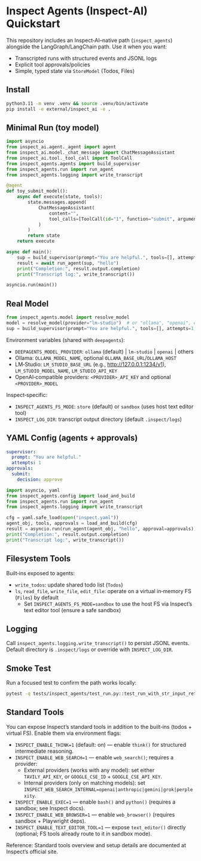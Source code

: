 # Inspect Agents (Inspect‑AI) Quickstart

This repository includes an Inspect‑AI–native path (`inspect_agents`) alongside the LangGraph/LangChain path. Use it when you want:

- Transcripted runs with structured events and JSONL logs
- Explicit tool approvals/policies
- Simple, typed state via `StoreModel` (Todos, Files)

## Install

```bash
python3.11 -m venv .venv && source .venv/bin/activate
pip install -e external/inspect_ai -e .
```

## Minimal Run (toy model)

```python
import asyncio
from inspect_ai.agent._agent import agent
from inspect_ai.model._chat_message import ChatMessageAssistant
from inspect_ai.tool._tool_call import ToolCall
from inspect_agents.agents import build_supervisor
from inspect_agents.run import run_agent
from inspect_agents.logging import write_transcript

@agent
def toy_submit_model():
    async def execute(state, tools):
        state.messages.append(
            ChatMessageAssistant(
                content="",
                tool_calls=[ToolCall(id="1", function="submit", arguments={"answer": "DONE"})],
            )
        )
        return state
    return execute

async def main():
    sup = build_supervisor(prompt="You are helpful.", tools=[], attempts=1, model=toy_submit_model())
    result = await run_agent(sup, "hello")
    print("Completion:", result.output.completion)
    print("Transcript log:", write_transcript())

asyncio.run(main())
```

## Real Model

```python
from inspect_agents.model import resolve_model
model = resolve_model(provider="lm-studio")  # or "ollama", "openai", etc.
sup = build_supervisor(prompt="You are helpful.", tools=[], attempts=1, model=model)
```

Environment variables (shared with `deepagents`):

- `DEEPAGENTS_MODEL_PROVIDER`: `ollama` (default) | `lm-studio` | `openai` | others
- Ollama: `OLLAMA_MODEL_NAME`, optional `OLLAMA_BASE_URL`/`OLLAMA_HOST`
- LM‑Studio: `LM_STUDIO_BASE_URL` (e.g., http://127.0.0.1:1234/v1), `LM_STUDIO_MODEL_NAME`, `LM_STUDIO_API_KEY`
- OpenAI‑compatible providers: `<PROVIDER>_API_KEY` and optional `<PROVIDER>_MODEL`

Inspect‑specific:

- `INSPECT_AGENTS_FS_MODE`: `store` (default) or `sandbox` (uses host text editor tool)
- `INSPECT_LOG_DIR`: transcript output directory (default `.inspect/logs`)

## YAML Config (agents + approvals)

```yaml
supervisor:
  prompt: "You are helpful."
  attempts: 1
approvals:
  submit:
    decision: approve
```

```python
import asyncio, yaml
from inspect_agents.config import load_and_build
from inspect_agents.run import run_agent
from inspect_agents.logging import write_transcript

cfg = yaml.safe_load(open("inspect.yaml"))
agent_obj, tools, approvals = load_and_build(cfg)
result = asyncio.run(run_agent(agent_obj, "hello", approval=approvals))
print("Completion:", result.output.completion)
print("Transcript log:", write_transcript())
```

## Filesystem Tools

Built‑ins exposed to agents:

- `write_todos`: update shared todo list (`Todos`)
- `ls`, `read_file`, `write_file`, `edit_file`: operate on a virtual in‑memory FS (`Files`) by default
  - Set `INSPECT_AGENTS_FS_MODE=sandbox` to use the host FS via Inspect’s text editor tool (ensure a safe sandbox)

## Logging

Call `inspect_agents.logging.write_transcript()` to persist JSONL events. Default directory is `.inspect/logs` or override with `INSPECT_LOG_DIR`.

## Smoke Test

Run a focused test to confirm the path works locally:

```bash
pytest -q tests/inspect_agents/test_run.py::test_run_with_str_input_returns_state
```

## Standard Tools

You can expose Inspect’s standard tools in addition to the built‑ins (todos + virtual FS). Enable them via environment flags:

- `INSPECT_ENABLE_THINK=1` (default: on) — enable `think()` for structured intermediate reasoning.
- `INSPECT_ENABLE_WEB_SEARCH=1` — enable `web_search()`; requires a provider:
  - External providers (works with any model): set either `TAVILY_API_KEY`, or `GOOGLE_CSE_ID` + `GOOGLE_CSE_API_KEY`.
  - Internal providers (only on matching models): set `INSPECT_WEB_SEARCH_INTERNAL=openai|anthropic|gemini|grok|perplexity`.
- `INSPECT_ENABLE_EXEC=1` — enable `bash()` and `python()` (requires a sandbox; see Inspect docs).
- `INSPECT_ENABLE_WEB_BROWSER=1` — enable `web_browser()` (requires sandbox + Playwright deps).
- `INSPECT_ENABLE_TEXT_EDITOR_TOOL=1` — expose `text_editor()` directly (optional; FS tools already route to it in sandbox mode).

Reference: Standard tools overview and setup details are documented at Inspect’s official site.

